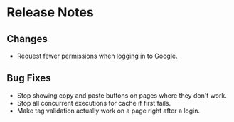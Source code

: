# Release Notes

## Changes

- Request fewer permissions when logging in to Google.

## Bug Fixes

- Stop showing copy and paste buttons on pages where they don't work.
- Stop all concurrent executions for cache if first fails.
- Make tag validation actually work on a page right after a login.
